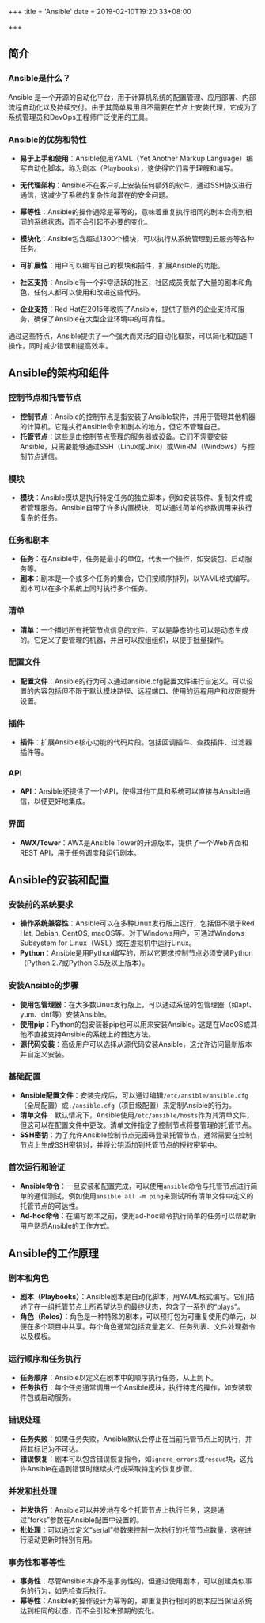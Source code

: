+++
title = 'Ansible'
date = 2019-02-10T19:20:33+08:00

+++

## 简介

### Ansible是什么？

Ansible 是一个开源的自动化平台，用于计算机系统的配置管理、应用部署、内部流程自动化以及持续交付。由于其简单易用且不需要在节点上安装代理，它成为了系统管理员和DevOps工程师广泛使用的工具。

### Ansible的优势和特性

- **易于上手和使用**：Ansible使用YAML（Yet Another Markup Language）编写自动化脚本，称为剧本（Playbooks），这使得它们易于理解和编写。
  
- **无代理架构**：Ansible不在客户机上安装任何额外的软件，通过SSH协议进行通信，这减少了系统的复杂性和潜在的安全问题。

- **幂等性**：Ansible的操作通常是幂等的，意味着重复执行相同的剧本会得到相同的系统状态，而不会引起不必要的变化。

- **模块化**：Ansible包含超过1300个模块，可以执行从系统管理到云服务等各种任务。

- **可扩展性**：用户可以编写自己的模块和插件，扩展Ansible的功能。

- **社区支持**：Ansible有一个非常活跃的社区，社区成员贡献了大量的剧本和角色，任何人都可以使用和改进这些代码。

- **企业支持**：Red Hat在2015年收购了Ansible，提供了额外的企业支持和服务，确保了Ansible在大型企业环境中的可靠性。

通过这些特点，Ansible提供了一个强大而灵活的自动化框架，可以简化和加速IT操作，同时减少错误和提高效率。

## Ansible的架构和组件

### 控制节点和托管节点

- **控制节点**：Ansible的控制节点是指安装了Ansible软件，并用于管理其他机器的计算机。它是执行Ansible命令和剧本的地方，但它不管理自己。
- **托管节点**：这些是由控制节点管理的服务器或设备。它们不需要安装Ansible，只需要能够通过SSH（Linux或Unix）或WinRM（Windows）与控制节点通信。

### 模块

- **模块**：Ansible模块是执行特定任务的独立脚本，例如安装软件、复制文件或者管理服务。Ansible自带了许多内置模块，可以通过简单的参数调用来执行复杂的任务。

### 任务和剧本

- **任务**：在Ansible中，任务是最小的单位，代表一个操作，如安装包、启动服务等。
- **剧本**：剧本是一个或多个任务的集合，它们按顺序排列，以YAML格式编写。剧本可以在多个系统上同时执行多个任务。

### 清单

- **清单**：一个描述所有托管节点信息的文件，可以是静态的也可以是动态生成的。它定义了要管理的机器，并且可以按组组织，以便于批量操作。

### 配置文件

- **配置文件**：Ansible的行为可以通过ansible.cfg配置文件进行自定义。可以设置的内容包括但不限于默认模块路径、远程端口、使用的远程用户和权限提升设置。

### 插件

- **插件**：扩展Ansible核心功能的代码片段。包括回调插件、查找插件、过滤器插件等。

### API

- **API**：Ansible还提供了一个API，使得其他工具和系统可以直接与Ansible通信，以便更好地集成。

### 界面

- **AWX/Tower**：AWX是Ansible Tower的开源版本，提供了一个Web界面和REST API，用于任务调度和运行剧本。


## Ansible的安装和配置

### 安装前的系统要求

- **操作系统兼容性**：Ansible可以在多种Linux发行版上运行，包括但不限于Red Hat, Debian, CentOS, macOS等。对于Windows用户，可通过Windows Subsystem for Linux（WSL）或在虚拟机中运行Linux。
- **Python**：Ansible是用Python编写的，所以它要求控制节点必须安装Python（Python 2.7或Python 3.5及以上版本）。

### 安装Ansible的步骤

- **使用包管理器**：在大多数Linux发行版上，可以通过系统的包管理器（如apt、yum、dnf等）安装Ansible。
- **使用pip**：Python的包安装器pip也可以用来安装Ansible。这是在MacOS或其他不直接支持Ansible的系统上的首选方法。
- **源代码安装**：高级用户可以选择从源代码安装Ansible，这允许访问最新版本并自定义安装。

### 基础配置

- **Ansible配置文件**：安装完成后，可以通过编辑`/etc/ansible/ansible.cfg`（全局配置）或`./ansible.cfg`（项目级配置）来定制Ansible的行为。
- **清单文件**：默认情况下，Ansible使用`/etc/ansible/hosts`作为其清单文件，但这可以在配置文件中更改。清单文件指定了控制节点将要管理的托管节点。
- **SSH密钥**：为了允许Ansible控制节点无密码登录托管节点，通常需要在控制节点上生成SSH密钥对，并将公钥添加到托管节点的授权密钥中。

### 首次运行和验证

- **Ansible命令**：一旦安装和配置完成，可以使用`ansible`命令与托管节点进行简单的通信测试，例如使用`ansible all -m ping`来测试所有清单文件中定义的托管节点的可达性。
- **Ad-hoc命令**：在编写剧本之前，使用ad-hoc命令执行简单的任务可以帮助新用户熟悉Ansible的工作方式。


## Ansible的工作原理

### 剧本和角色

- **剧本（Playbooks）**：Ansible剧本是自动化脚本，用YAML格式编写。它们描述了在一组托管节点上所希望达到的最终状态，包含了一系列的“plays”。
- **角色（Roles）**：角色是一种特殊的剧本，可以预打包为可重复使用的单元，以便在多个项目中共享。每个角色通常包括变量定义、任务列表、文件处理指令以及模板。

### 运行顺序和任务执行

- **任务顺序**：Ansible以定义在剧本中的顺序执行任务，从上到下。
- **任务执行**：每个任务通常调用一个Ansible模块，执行特定的操作，如安装软件包或启动服务。

### 错误处理

- **任务失败**：如果任务失败，Ansible默认会停止在当前托管节点上的执行，并将其标记为不可达。
- **错误恢复**：剧本可以包含错误恢复指令，如`ignore_errors`或`rescue`块，这允许Ansible在遇到错误时继续执行或采取特定的恢复步骤。

### 并发和批处理

- **并发执行**：Ansible可以并发地在多个托管节点上执行任务，这是通过“forks”参数在Ansible配置中设置的。
- **批处理**：可以通过定义“serial”参数来控制一次执行的托管节点数量，这在进行滚动更新时特别有用。

### 事务性和幂等性

- **事务性**：尽管Ansible本身不是事务性的，但通过使用剧本，可以创建类似事务的行为，如先检查后执行。
- **幂等性**：Ansible的操作设计为幂等的，即重复执行相同的剧本应当保证系统达到相同的状态，而不会引起未预期的变化。
